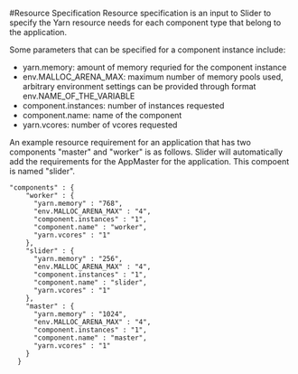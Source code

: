 <!---
   Licensed to the Apache Software Foundation (ASF) under one or more
   contributor license agreements.  See the NOTICE file distributed with
   this work for additional information regarding copyright ownership.
   The ASF licenses this file to You under the Apache License, Version 2.0
   (the "License"); you may not use this file except in compliance with
   the License.  You may obtain a copy of the License at

       http://www.apache.org/licenses/LICENSE-2.0

   Unless required by applicable law or agreed to in writing, software
   distributed under the License is distributed on an "AS IS" BASIS,
   WITHOUT WARRANTIES OR CONDITIONS OF ANY KIND, either express or implied.
   See the License for the specific language governing permissions and
   limitations under the License.
-->

#Resource Specification
Resource specification is an input to Slider to specify the Yarn resource needs for each component type that belong to the application.

Some parameters that can be specified for a component instance include:

* yarn.memory: amount of memory requried for the component instance
* env.MALLOC_ARENA_MAX: maximum number of memory pools used, arbitrary environment settings can be provided through format env.NAME_OF_THE_VARIABLE
* component.instances: number of instances requested
* component.name: name of the component 
* yarn.vcores: number of vcores requested

An example resource requirement for an application that has two components "master" and "worker" is as follows. Slider will automatically add the requirements for the AppMaster for the application. This compoent is named "slider".

```
"components" : {
    "worker" : {
      "yarn.memory" : "768",
      "env.MALLOC_ARENA_MAX" : "4",
      "component.instances" : "1",
      "component.name" : "worker",
      "yarn.vcores" : "1"
    },
    "slider" : {
      "yarn.memory" : "256",
      "env.MALLOC_ARENA_MAX" : "4",
      "component.instances" : "1",
      "component.name" : "slider",
      "yarn.vcores" : "1"
    },
    "master" : {
      "yarn.memory" : "1024",
      "env.MALLOC_ARENA_MAX" : "4",
      "component.instances" : "1",
      "component.name" : "master",
      "yarn.vcores" : "1"
    }
  }
```
